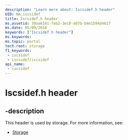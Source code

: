 ```yaml
---
description: "Learn more about: Iscsidef.h header"
UID: NA:iscsidef
title: Iscsidef.h header
ms.assetid: 39aa6161-feb2-3ec8-a07b-b4e1594d4617
ms.date: 05/09/2018
keywords: ["Iscsidef.h header"]
ms.keywords: 
ms.topic: portal
tech.root: storage
f1_keywords:
 - iscsidef
 - iscsidef/iscsidef
api_name:
 - iscsidef
---
```


# Iscsidef.h header


## -description

This header is used by storage. For more information, see:

- [Storage](../_storage/index.md)

